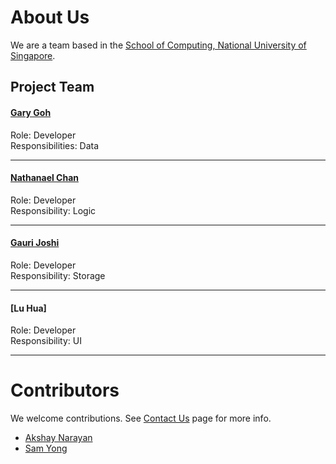 # About Us

We are a team based in the [School of Computing, National University of Singapore](http://www.comp.nus.edu.sg).

## Project Team

#### [Gary Goh](https://github.com/garygjy)
 Role: Developer <br>
 Responsibilities: Data

-----

#### [Nathanael Chan](https://github.com/nat1994)
 Role: Developer <br>
 Responsibility: Logic
 
-----

#### [Gauri Joshi](https://github.com/gaurzzz)
 Role: Developer <br>
 Responsibility: Storage
 
-----

#### [Lu Hua]
 Role: Developer <br>
 Responsibility: UI
 
-----


# Contributors

We welcome contributions. See [Contact Us](ContactUs.md) page for more info.

* [Akshay Narayan](https://github.com/se-edu/addressbook-level4/pulls?q=is%3Apr+author%3Aokkhoy)
* [Sam Yong](https://github.com/se-edu/addressbook-level4/pulls?q=is%3Apr+author%3Amauris)
